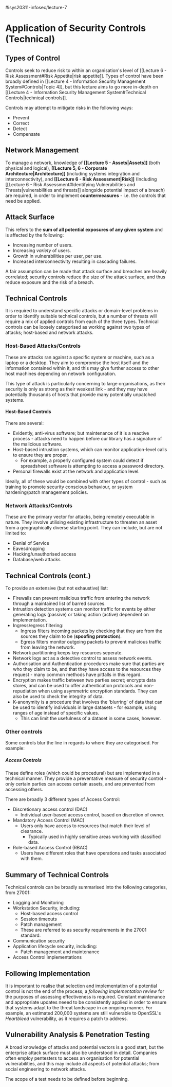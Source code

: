 #isys20311-infosec/lecture-7 
# Application of Security Controls (Technical)

## Types of Control

Controls seek to reduce risk to within an organisation's level of [[Lecture 6 - Risk Assessment#Risk Appetite|risk appetite]]. Types of control have been broadly defined in [[Lecture 4 - Information Security Management System#Controls|Topic 4]], but this lecture aims to go more in-depth on [[Lecture 4 - Information Security Management System#Technical Controls|technical controls]].

Controls may attempt to mitigate risks in the following ways:
- Prevent
- Correct
- Detect
- Compensate

## Network Management

To manage a network, knowledge of **[[Lecture 5 - Assets|Assets]]** (both physical and logical), **[[Lecture 5, 6 - Corporate Architecture|Architecture]]** (including systems integration and interconnectivity), and **[[Lecture 6 - Risk Assessment|Risk]]** (Including [[Lecture 6 - Risk Assessment#Identifying Vulnerabilities and Threats|vulnerabilities and threats]] alongside potential impact of a breach) are required, in order to implement **countermeasures** - i.e. the controls that need be applied.

## Attack Surface

This refers to the **sum of all potential exposures of any given system** and is affected by the following:

- Increasing number of users.
- Increasing *variety* of users.
- Growth in vulnerabilities per user, per use.
- Increased interconnectivity resulting in cascading failures.

A fair assumption can be made that attack surface and breaches are heavily correlated; security controls reduce the size of the attack surface, and thus reduce exposure and the risk of a breach.

## Technical Controls

It is required to understand specific attacks or domain-level problems in order to identify suitable technical controls, but a number of threats will require a mix of applied controls from each of the three types. Technical controls can be loosely categorised as working against two types of attacks; host-based and network attacks.

### Host-Based Attacks/Controls

These are attacks ran against a specific system or machine, such as a laptop or a desktop. They aim to compromise the host itself and the information contained within it, and this may give further access to other host machines depending on network configuration.

This type of attack is particularly concerning to large organisations, as their security is only as strong as their weakest link - and they may have potentially thousands of hosts that provide many potentially unpatched systems.

#### Host-Based Controls

There are several:

- Evidently, anti-virus software; but maintenance of it is a reactive process - attacks need to happen before our library has a signature of the malicious software.
- Host-based intrustion systems, which can monitor application-level calls to ensure they are proper.
	- For example, a properly configured system could detect if spreadsheet software is attempting to access a password directory.
- Personal firewalls exist at the network and application level.

Ideally, all of these would be combined with other types of control - such as training to promote security conscious behaviour, or system hardening/patch management policies.

### Network Attacks/Controls

These are the primary vector for attacks, being remotely executable in nature. They involve utilising existing infrastructure to threaten an asset from a geographically diverse starting point. They can include, but are not limited to:

- Denial of Service
- Eavesdropping
- Hacking/unauthorised access
- Database/web attacks

## Technical Controls (cont.)

To provide an extensive (but not exhaustive) list:

- Firewalls can prevent malicious traffic from entering the network through a maintained list of barred sources.
- Intrustion detection systems can monitor traffic for events by either generating logs (passive) or taking action (active) dependent on implementation.
- Ingress/egress filtering:
	- Ingress filters incoming packets by checking that they are from the sources they claim to be (**spoofing protection**).
	- Egress filters monitor outgoing packets to prevent malicious traffic from leaving the network.
- Network partitioning keeps key resources seperate.
- Network logs act as a detective control to assess network events.
- Authorisation and Authentication procedures make sure that parties are who they claim to be, and that they have access to the resources they request - many common methods have pitfalls in this regard.
- Encryption makes traffic between two parties secret; encrypts data stores, and can be used to offer authentication protocols and non-repudiation when using asymmetric encryption standards. They can also be used to check the integrity of data.
- K-anonymity is a procedure that involves the 'blurring' of data that can be used to identify individuals in large datasets - for example, using ranges of age instead of specific values.
	- This can limit the usefulness of a dataset in some cases, however.

### Other controls

Some controls blur the line in regards to where they are categorised. For example:

##### Access Controls

These define roles (which could be procedural) but are implemented in a technical manner. They provide a preventative measure of security control - only certain parties can access certain assets, and are prevented from accessing others.

There are broadly 3 different types of Access Control:
- Discretionary access control (DAC)
	- Individual user-based access control, based on discretion of owner.
- Mandatory Access Control (MAC)
	- Users only have access to resources that match their level of clearance.
		- Typically used in highly sensitive areas working with classified data.
- Role-based Access Control (RBAC)
	- Users have different roles that have operations and tasks associated with them.

## Summary of Technical Controls

Technical controls can be broadly summarised into the following categories, from 27001:

- Logging and Monitoring
- Workstation Security, including:
	- Host-based access control
	- Session timeouts
	- Patch management
	-  These are referred to as security requirements in the 27001 standard.
-  Communication security
-  Application lifecycle security, including:
	-  Patch management and maintenance
-  Access Control implementations

## Following Implementation

It is important to realise that selection and implementation of a potential control is not the end of the process; a *following implementation review* for the purposes of assessing effectiveness is required. Constant maintenance and appropriate updates neeed to be consistently applied in order to ensure that systems adapt to the threat landscape in an ongoing manner. For example, an estimated 200,000 systems are still vulnerable to OpenSSL's *Heartbleed* vulnerability, as it requires a patch to address.

## Vulnerability Analysis & Penetration Testing

A broad knowledge of attacks and potential vectors is a good start, but the enterprise attack surface must also be understood in detail. Companies often employ pentesters to access an organisation for potential vulnerabilities, and this may include all aspects of potential attacks; from social engineering to network attacks.

The scope of a test needs to be defined before beginning.

